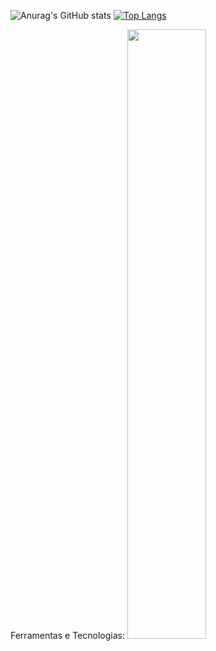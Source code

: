![Anurag's GitHub stats](https://github-readme-stats.vercel.app/api?username=dreialcantara&count_private=true&show_icons=true&theme=dracula)
[![Top Langs](https://github-readme-stats.vercel.app/api/top-langs/?username=dreialcantara&theme=dracula&layout=compact)](https://github.com/anuraghazra/github-readme-stats)

Ferramentas e Tecnologias:
<img src="https://cdn.jsdelivr.net/gh/devicons/devicon/icons/html5/html5-plain-wordmark.svg" width="50%" />


